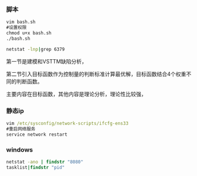 ### 脚本

```cmd
vim bash.sh
#设置权限
chmod u+x bash.sh
./bash.sh

netstat -lnp|grep 6379
```





第一节是建模和VSTTM缺陷分析，

第二节引入目标函数作为控制量的判断标准计算最优解，目标函数结合4个权重不同的判断函数。

主要内容在目标函数，其他内容是理论分析，理论性比较强，

### 静态ip

```cmd
vim /etc/sysconfig/network-scripts/ifcfg-ens33
#重启网络服务
service network restart
```

### windows

```cmd
netstat -ano | findstr "8080"
tasklist|findstr "pid"
```

